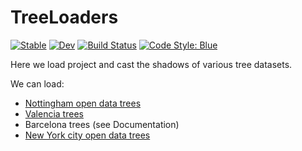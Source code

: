 # TreeLoaders
[![Stable](https://img.shields.io/badge/docs-stable-blue.svg)](https://SuperGrobi.github.io/TreeLoaders.jl/stable/)
[![Dev](https://img.shields.io/badge/docs-dev-blue.svg)](https://SuperGrobi.github.io/TreeLoaders.jl/dev/)
[![Build Status](https://github.com/SuperGrobi/TreeLoaders.jl/actions/workflows/CI.yml/badge.svg?branch=main)](https://github.com/SuperGrobi/TreeLoaders.jl/actions/workflows/CI.yml?query=branch%3Amain)
[![Code Style: Blue](https://img.shields.io/badge/code%20style-blue-4495d1.svg)](https://github.com/invenia/BlueStyle)

Here we load project and cast the shadows of various tree datasets.

We can load:
- [Nottingham open data trees](https://maps164.nottinghamcity.gov.uk/server/rest/services/OpenData/OpenData/MapServer/91)
- [Valencia trees](https://valencia.opendatasoft.com/explore/dataset/arbratge-arbolado/export/)
- Barcelona trees (see Documentation)
- [New York city open data trees](https://data.cityofnewyork.us/Environment/2015-Street-Tree-Census-Tree-Data/uvpi-gqnh)